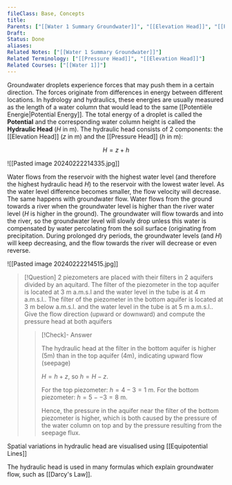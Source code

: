 ```yaml
---
fileClass: Base, Concepts
title: 
Parents: ["[[Water 1 Summary Groundwater]]", "[[Elevation Head]]", "[[Pressure Head]]"]
Draft: 
Status: Done
aliases: 
Related Notes: ["[[Water 1 Summary Groundwater]]"]
Related Terminology: ["[[Pressure Head]]", "[[Elevation Head]]"]
Related Courses: ["[[Water 1]]"]
---
```

Groundwater droplets experience forces that may push them in a certain direction. The forces originate from differences in energy between different locations. In hydrology and hydraulics, these energies are usually measured as the length of a water column that would lead to the same [[Potentiële Energie|Potential Energy]]. The total energy of a droplet is called the **Potential** and the corresponding water column height is called the **Hydraulic Head** ($H$ in m). The hydraulic head consists of 2 components: the [[Elevation Head]] ($z$ in m) and the [[Pressure Head]] ($h$ in m): 

$$
H=z+h
$$


![[Pasted image 20240222214335.jpg]]

Water flows from the reservoir with the highest water level (and therefore the highest hydraulic head $H$) to the reservoir with the lowest water level. As the water level difference becomes smaller, the flow velocity will decrease. The same happens with groundwater flow. Water flows from the ground towards a river when the groundwater level is higher than the river water level ($H$ is higher in the ground). The groundwater will flow towards and into the river, so the groundwater level will slowly drop unless this water is compensated by water percolating from the soil surface (originating from precipitation. During prolonged dry periods, the groundwater levels (and $H$) will keep decreasing, and the flow towards the river will decrease or even reverse. 

![[Pasted image 20240222214515.jpg]]

>[!Question]
>2 piezometers are placed with their filters in 2 aquifers divided by an aquitard. The filter of the piezometer in the top aquifer is located at 3 m a.m.s.l and the water level in the tube is at 4 m a.m.s.l.. The filter of the piezometer in the bottom aquifer is located at 3 m below a.m.s.l. and the water level in the tube is at 5 m a.m.s.l.. Give the flow direction (upward or downward) and compute the pressure head at both aquifers
>
>>[!Check]- Answer
>>
>>The hydraulic head at the filter in the bottom aquifer is higher (5m) than in the top aquifer (4m), indicating upward flow (seepage)
>>
>>$H=h+z$, so $h=H-z$. 
>>
>>For the top piezometer: $h=4-3=1$ m. For the bottom piezometer: $h=5 --3 = 8$ m. 
>>
>>Hence, the pressure in the aquifer near the filter of the bottom piezometer is higher, which is both caused by the pressure of the water column on top and by the pressure resulting from the seepage flux.

Spatial variations in hydraulic head are visualised using [[Equipotential Lines]]

The hydraulic head is used in many formulas which explain groundwater flow, such as [[Darcy's Law]].